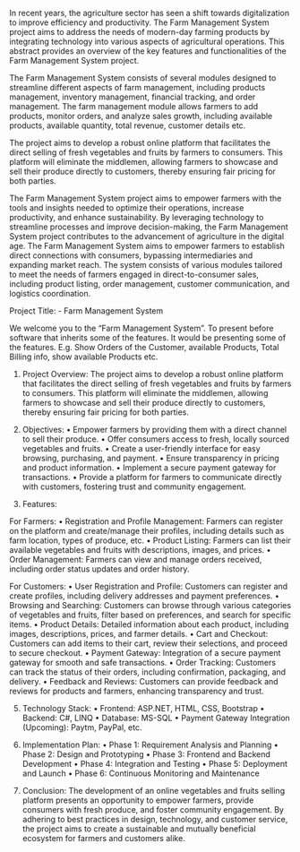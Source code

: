 In recent years, the agriculture sector has seen a shift towards digitalization to improve efficiency and productivity. 
The Farm Management System project aims to address the needs of modern-day farming products by integrating technology into various aspects of agricultural operations. 
This abstract provides an overview of the key features and functionalities of the Farm Management System project.

The Farm Management System consists of several modules designed to streamline different aspects of farm management, including products management, inventory management, financial tracking, and order management. 
The farm management module allows farmers to add products, monitor orders, and analyze sales growth, including available products, available quantity, total revenue, customer details etc. 

The project aims to develop a robust online platform that facilitates the direct selling of fresh vegetables and fruits by farmers to consumers. 
This platform will eliminate the middlemen, allowing farmers to showcase and sell their produce directly to customers, thereby ensuring fair pricing for both parties.

The Farm Management System project aims to empower farmers with the tools and insights needed to optimize their operations, increase productivity, and enhance sustainability. By leveraging technology to streamline processes and improve decision-making, the Farm Management System project contributes to the advancement of agriculture in the digital age.
The Farm Management System aims to empower farmers to establish direct connections with consumers, bypassing intermediaries and expanding market reach. The system consists of various modules tailored to meet the needs of farmers engaged in direct-to-consumer sales, including product listing, order management, customer communication, and logistics coordination.

Project Title: - Farm Management System

We welcome you to the “Farm Management System”. To present before software that inherits some of the features. It would be presenting some of the features. E.g. Show Orders of the Customer, available Products, Total Billing info, show available Products etc. 

1. Project Overview:
   The project aims to develop a robust online platform that facilitates the direct selling of fresh vegetables and fruits by farmers to consumers.
   This platform will eliminate the middlemen, allowing farmers to showcase and sell their produce directly to customers, thereby ensuring fair pricing for both parties.

2. Objectives:
•	Empower farmers by providing them with a direct channel to sell their produce.
•	Offer consumers access to fresh, locally sourced vegetables and fruits.
•	Create a user-friendly interface for easy browsing, purchasing, and payment.
•	Ensure transparency in pricing and product information.
•	Implement a secure payment gateway for transactions.
•	Provide a platform for farmers to communicate directly with customers, fostering trust and community engagement.

3. Features:
   
For Farmers:
•	Registration and Profile Management: 
Farmers can register on the platform and create/manage their profiles, including details such as farm location, types of produce, etc.
•	Product Listing: 
Farmers can list their available vegetables and fruits with descriptions, images, and prices.
•	Order Management: 
Farmers can view and manage orders received, including order status updates and order history.

For Customers:
•	User Registration and Profile:
Customers can register and create profiles, including delivery addresses and payment preferences.
•	Browsing and Searching: 
Customers can browse through various categories of vegetables and fruits, filter based on preferences, and search for specific items.
•	Product Details: 
Detailed information about each product, including images, descriptions, prices, and farmer details.
•	Cart and Checkout:
Customers can add items to their cart, review their selections, and proceed to secure checkout.
•	Payment Gateway: 
Integration of a secure payment gateway for smooth and safe transactions.
•	Order Tracking: 
Customers can track the status of their orders, including confirmation, packaging, and delivery.
•	Feedback and Reviews: 
Customers can provide feedback and reviews for products and farmers, enhancing transparency and trust.

5. Technology Stack:
•	Frontend: ASP.NET, HTML, CSS, Bootstrap 
•	Backend: C#, LINQ
•	Database: MS-SQL
•	Payment Gateway Integration (Upcoming): Paytm, PayPal, etc.

7. Implementation Plan:
•	Phase 1: Requirement Analysis and Planning
•	Phase 2: Design and Prototyping
•	Phase 3: Frontend and Backend Development
•	Phase 4: Integration and Testing
•	Phase 5: Deployment and Launch
•	Phase 6: Continuous Monitoring and Maintenance

6. Conclusion:
   The development of an online vegetables and fruits selling platform presents an opportunity to empower farmers,
   provide consumers with fresh produce, and foster community engagement. By adhering to best practices in design, technology,
    and customer service, the project aims to create a sustainable and mutually beneficial ecosystem for farmers and customers alike.
